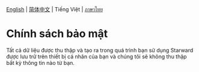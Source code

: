 [English](./Privacy.md) | [简体中文](./Privacy.zh-CN.md) | Tiếng Việt | [ภาษาไทย](./Privacy.th-TH.md)

# Chính sách bảo mật

Tất cả dữ liệu được thu thập và tạo ra trong quá trình bạn sử dụng Starward được lưu trữ trên thiết bị cá nhân của bạn và chúng tôi sẽ không thu thập bất kỳ thông tin nào từ bạn.
